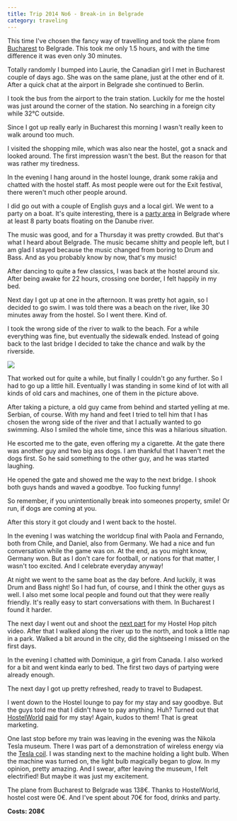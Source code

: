 ```yaml
---
title: Trip 2014 No6 - Break-in in Belgrade
category: traveling
---
```


This time I've chosen the fancy way of travelling and took the plane from
[Bucharest](/big-bold-bucharest) to Belgrade. This took me
only 1.5 hours, and with the time difference it was even only 30 minutes.

Totally randomly I bumped into Laurie, the Canadian girl I met in Bucharest
couple of days ago. She was on the same plane, just at the other end of it.
After a quick chat at the airport in Belgrade she continued to Berlin.

I took the bus from the airport to the train station. Luckily for me the hostel
was just around the corner of the station. No searching in a foreign city while
32°C outside.

Since I got up really early in Bucharest this morning I wasn't really keen to
walk around too much.

I visited the shopping mile, which was also near the hostel, got a snack and
looked around. The first impression wasn't the best. But the reason for that was
rather my tiredness.

In the evening I hang around in the hostel lounge, drank some rakija and chatted
with the hostel staff. As most people were out for the Exit festival, there
weren't much other people around.

I did go out with a couple of English guys and a local girl. We went to a party
on a boat. It's quite interesting, there is a [party
area](https://www.google.de/maps/@44.8246625,20.4942638,15z) in Belgrade where
at least 8 party boats floating on the Danube river.

The music was good, and for a Thursday it was pretty crowded. But that's what I
heard about Belgrade. The music became shitty and people left, but I am glad I
stayed because the music changed from boring to Drum and Bass. And as you
probably know by now, that's my music!

After dancing to quite a few classics, I was back at the hostel around six.
After being awake for 22 hours, crossing one border, I felt happily in my bed.

Next day I got up at one in the afternoon. It was pretty hot again, so I decided
to go swim. I was told there was a beach on the river, like 30 minutes away from
the hostel. So I went there. Kind of.

I took the wrong side of the river to walk to the beach. For a while everything
was fine, but eventually the sidewalk ended. Instead of going back to the last
bridge I decided to take the chance and walk by the riverside.

![](/assets/pictures/Serbia/Belgrade/100_1279.JPG)

That worked out for quite a while, but finally I couldn't go any further. So I
had to go up a little hill. Eventually I was standing in some kind of lot with
all kinds of old cars and machines, one of them in the picture above.

After taking a picture, a old guy came from behind and started yelling at me.
Serbian, of course. With my hand and feet I tried to tell him that I has chosen
the wrong side of the river and that I actually wanted to go swimming. Also I
smiled the whole time, since this was a hilarious situation.

He escorted me to the gate, even offering my a cigarette. At the gate there was
another guy and two big ass dogs. I am thankful that I haven't met the dogs
first. So he said something to the other guy, and he was started laughing.

He opened the gate and showed me the way to the next bridge. I shook both guys
hands and waved a goodbye. Too fucking funny!

So remember, if you unintentionally break into someones property, smile! Or run,
if dogs are coming at you.

After this story it got cloudy and I went back to the hostel.

In the evening I was watching the worldcup final with Paola and Fernando, both
from Chile, and Daniel, also from Germany. We had a nice and fun conversation
while the game was on. At the end, as you might know, Germany won. But as I
don't care for football, or nations for that matter, I wasn't too excited. And I
celebrate everyday anyway!

At night we went to the same boat as the day before. And luckily, it was Drum
and Bass night! So I had fun, of course, and I think the other guys as well. I
also met some local people and found out that they were really friendly. It's
really easy to start conversations with them. In Bucharest I found it harder.

The next day I went out and shoot the [next part](/hostel-hop-pitch-scraps-3)
for my Hostel Hop pitch
video. After that I walked along the river up to the north, and took a little
nap in a park. Walked a bit around in the city, did the sightseeing I missed on
the first days.

In the evening I chatted with Dominique, a girl from Canada. I also worked for a
bit and went kinda early to bed. The first two days of partying were already
enough.

The next day I got up pretty refreshed, ready to travel to Budapest.

I went down to the Hostel lounge to pay for my stay and say goodbye. But the
guys told me that I didn't have to pay anything. Huh? Turned out that
[HostelWorld](http://www.hostelworld.com/)
[paid](https://twitter.com/mustardamus/status/489089223149228032) for my stay!
Again, kudos to them! That is great marketing.

One last stop before my train was leaving in the evening was the Nikola Tesla
museum. There I was part of a demonstration of wireless energy via the [Tesla coil](https://en.wikipedia.org/wiki/Tesla_Coil).
I was standing next to the
machine holding a light bulb. When the machine was turned on, the light bulb
magically began to glow. In my opinion, pretty amazing. And I swear, after
leaving the museum, I felt electrified! But maybe it was just my excitement.

The plane from Bucharest to Belgrade was 138€. Thanks to HostelWorld, hostel
cost were 0€. And I've spent about 70€ for food, drinks and party.

**Costs: 208€**
